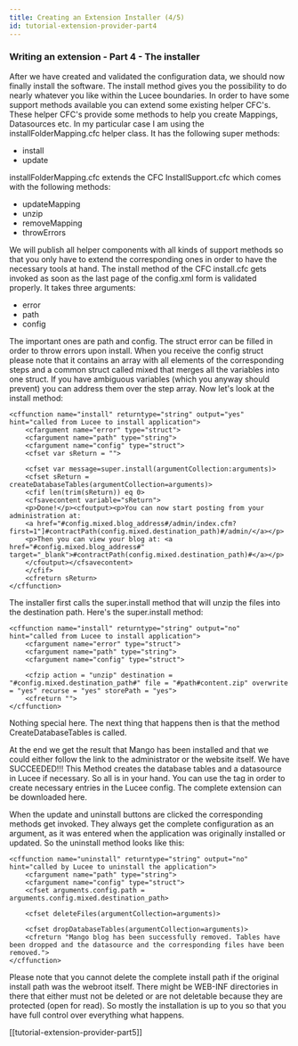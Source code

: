 ```yaml
---
title: Creating an Extension Installer (4/5)
id: tutorial-extension-provider-part4
---
```


### Writing an extension - Part 4 - The installer ###

After we have created and validated the configuration data, we should now finally install the software. The install method gives you the possibility to do nearly whatever you like within the Lucee boundaries. In order to have some support methods available you can extend some existing helper CFC's. These helper CFC's provide some methods to help you create Mappings, Datasources etc. In my particular case I am using the installFolderMapping.cfc helper class. It has the following super methods:

* install
* update

installFolderMapping.cfc extends the CFC InstallSupport.cfc which comes with the following methods:

* updateMapping
* unzip
* removeMapping
* throwErrors

We will publish all helper components with all kinds of support methods so that you only have to extend the corresponding ones in order to have the necessary tools at hand. The install method of the CFC install.cfc gets invoked as soon as the last page of the config.xml form is validated properly. It takes three arguments:

* error
* path
* config

The important ones are path and config. The struct error can be filled in order to throw errors upon install. When you receive the config struct please note that it contains an array with all elements of the corresponding steps and a common struct called mixed that merges all the variables into one struct. If you have ambiguous variables (which you anyway should prevent) you can address them over the step array. Now let's look at the install method:

```lucee
<cffunction name="install" returntype="string" output="yes" hint="called from Lucee to install application">
	<cfargument name="error" type="struct">
	<cfargument name="path" type="string">
	<cfargument name="config" type="struct">
	<cfset var sReturn = "">

	<cfset var message=super.install(argumentCollection:arguments)>
	<cfset sReturn = createDatabaseTables(argumentCollection=arguments)>
	<cfif len(trim(sReturn)) eq 0>
	<cfsavecontent variable="sReturn">
	<p>Done!</p><cfoutput><p>You can now start posting from your administration at:
	<a href="#config.mixed.blog_address#/admin/index.cfm?first=1"]#contractPath(config.mixed.destination_path)#/admin/</a></p>
	<p>Then you can view your blog at: <a href="#config.mixed.blog_address#" target="_blank">#contractPath(config.mixed.destination_path)#</a></p>
	</cfoutput></cfsavecontent>
	</cfif>
	<cfreturn sReturn>
</cffunction>
```

The installer first calls the super.install method that will unzip the files into the destination path. Here's the super.install method:

```lucee
<cffunction name="install" returntype="string" output="no" hint="called from Lucee to install application">
	<cfargument name="error" type="struct">
	<cfargument name="path" type="string">
	<cfargument name="config" type="struct">

	<cfzip action = "unzip" destination = "#config.mixed.destination_path#" file = "#path#content.zip" overwrite = "yes" recurse = "yes" storePath = "yes">
	<cfreturn "">
</cffunction>
```

Nothing special here. The next thing that happens then is that the method CreateDatabaseTables is called.

At the end we get the result that Mango has been installed and that we could either follow the link to the administrator or the website itself. We have SUCCEEDED!!! This Method creates the database tables and a datasource in Lucee if necessary. So all is in your hand. You can use the tag in order to create necessary entries in the Lucee config. The complete extension can be downloaded here.

When the update and uninstall buttons are clicked the corresponding methods get invoked. They always get the complete configuration as an argument, as it was entered when the application was originally installed or updated. So the uninstall method looks like this:

```lucee
<cffunction name="uninstall" returntype="string" output="no" hint="called by Lucee to uninstall the application">
	<cfargument name="path" type="string">
	<cfargument name="config" type="struct">
	<cfset arguments.config.path = arguments.config.mixed.destination_path>

	<cfset deleteFiles(argumentCollection=arguments)>

	<cfset dropDatabaseTables(argumentCollection=arguments)>
	<cfreturn "Mango blog has been successfully removed. Tables have been dropped and the datasource and the corresponding files have been removed.">
</cffunction>
```

Please note that you cannot delete the complete install path if the original install path was the webroot itself. There might be WEB-INF directories in there that either must not be deleted or are not deletable because they are protected (open for read). So mostly the installation is up to you so that you have full control over everything what happens.

[[tutorial-extension-provider-part5]]
